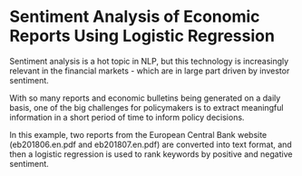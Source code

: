 # Sentiment Analysis of Economic Reports Using Logistic Regression

Sentiment analysis is a hot topic in NLP, but this technology is increasingly relevant in the financial markets - which are in large part driven by investor sentiment.

With so many reports and economic bulletins being generated on a daily basis, one of the big challenges for policymakers is to extract meaningful information in a short period of time to inform policy decisions.

In this example, two reports from the European Central Bank website (eb201806.en.pdf and eb201807.en.pdf) are converted into text format, and then a logistic regression is used to rank keywords by positive and negative sentiment.

